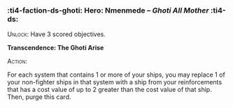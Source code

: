 ### :ti4-faction-ds-ghoti: **Hero**: Nmenmede – _Ghoti All Mother_ :ti4-ds:
<span style="font-variant:small-caps;">Unlock</span>: Have 3 scored objectives.

**Transcendence: The Ghoti Arise**

<span style="font-variant:small-caps;">Action:</span>

For each system that contains 1 or more of your ships, you may replace 1 of your non-fighter ships in that system with a ship from your reinforcements that has a cost value of up to 2 greater than the cost value of that ship. 
Then, purge this card.

